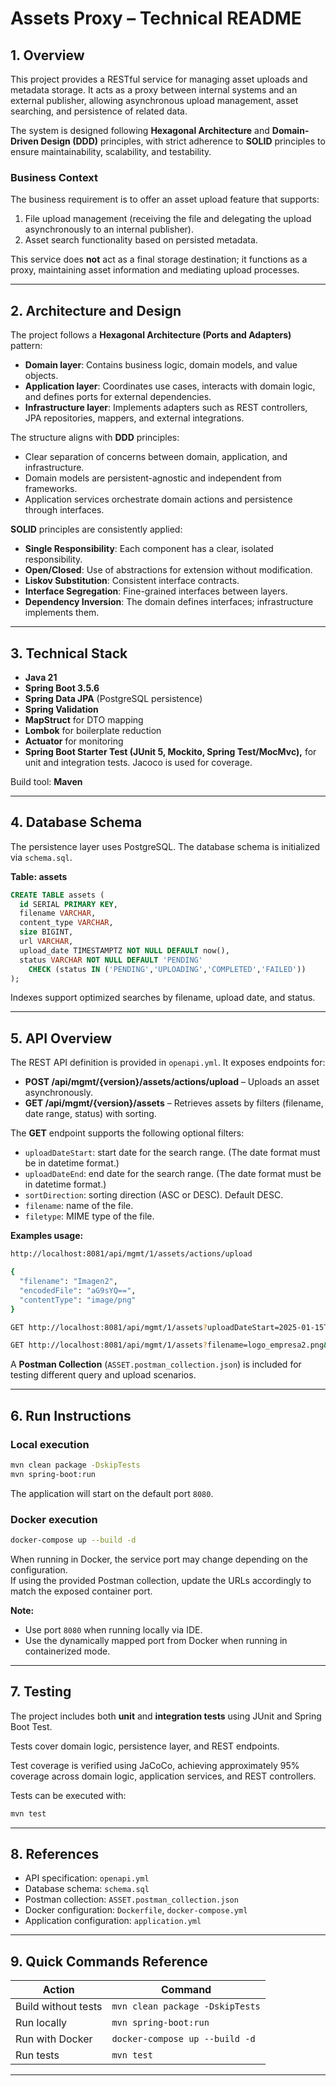 # Assets Proxy – Technical README

## 1. Overview
This project provides a RESTful service for managing asset uploads and metadata storage. It acts as a proxy between internal systems and an external publisher, allowing asynchronous upload management, asset searching, and persistence of related data.

The system is designed following **Hexagonal Architecture** and **Domain-Driven Design (DDD)** principles, with strict adherence to **SOLID** principles to ensure maintainability, scalability, and testability.

### Business Context
The business requirement is to offer an asset upload feature that supports:
1. File upload management (receiving the file and delegating the upload asynchronously to an internal publisher).
2. Asset search functionality based on persisted metadata.

This service does **not** act as a final storage destination; it functions as a proxy, maintaining asset information and mediating upload processes.

---

## 2. Architecture and Design
The project follows a **Hexagonal Architecture (Ports and Adapters)** pattern:
- **Domain layer**: Contains business logic, domain models, and value objects.
- **Application layer**: Coordinates use cases, interacts with domain logic, and defines ports for external dependencies.
- **Infrastructure layer**: Implements adapters such as REST controllers, JPA repositories, mappers, and external integrations.

The structure aligns with **DDD** principles:
- Clear separation of concerns between domain, application, and infrastructure.
- Domain models are persistent-agnostic and independent from frameworks.
- Application services orchestrate domain actions and persistence through interfaces.

**SOLID** principles are consistently applied:
- **Single Responsibility**: Each component has a clear, isolated responsibility.
- **Open/Closed**: Use of abstractions for extension without modification.
- **Liskov Substitution**: Consistent interface contracts.
- **Interface Segregation**: Fine-grained interfaces between layers.
- **Dependency Inversion**: The domain defines interfaces; infrastructure implements them.

---

## 3. Technical Stack
- **Java 21**
- **Spring Boot 3.5.6**
- **Spring Data JPA** (PostgreSQL persistence)
- **Spring Validation**
- **MapStruct** for DTO mapping
- **Lombok** for boilerplate reduction
- **Actuator** for monitoring
- **Spring Boot Starter Test (JUnit 5, Mockito, Spring Test/MocMvc),** for unit and integration tests. Jacoco is used for coverage.  

Build tool: **Maven**

---

## 4. Database Schema
The persistence layer uses PostgreSQL. The database schema is initialized via `schema.sql`.

**Table: assets**
```sql
CREATE TABLE assets (
  id SERIAL PRIMARY KEY,
  filename VARCHAR,
  content_type VARCHAR,
  size BIGINT,
  url VARCHAR,
  upload_date TIMESTAMPTZ NOT NULL DEFAULT now(),
  status VARCHAR NOT NULL DEFAULT 'PENDING'
    CHECK (status IN ('PENDING','UPLOADING','COMPLETED','FAILED'))
);
```
Indexes support optimized searches by filename, upload date, and status.

---

## 5. API Overview
The REST API definition is provided in `openapi.yml`. It exposes endpoints for:
- **POST /api/mgmt/{version}/assets/actions/upload** – Uploads an asset asynchronously.
- **GET /api/mgmt/{version}/assets** – Retrieves assets by filters (filename, date range, status) with sorting.

The **GET** endpoint supports the following optional filters:
- `uploadDateStart`: start date for the search range. (The date format must be in datetime format.)
- `uploadDateEnd`: end date for the search range. (The date format must be in datetime format.)
- `sortDirection`: sorting direction (ASC or DESC). Default DESC.
- `filename`: name of the file.
- `filetype`: MIME type of the file.

**Examples usage:**

```bash
http://localhost:8081/api/mgmt/1/assets/actions/upload

{
  "filename": "Imagen2",
  "encodedFile": "aG9sYQ==",
  "contentType": "image/png"
}

```

```bash
GET http://localhost:8081/api/mgmt/1/assets?uploadDateStart=2025-01-15T17:00:59Z&uploadDateEnd=2025-10-16T17:00:59Z&sortDirection=ASC

GET http://localhost:8081/api/mgmt/1/assets?filename=logo_empresa2.png&filetype=image/&sortDirection=ASC

```

A **Postman Collection** (`ASSET.postman_collection.json`) is included for testing different query and upload scenarios.

---

## 6. Run Instructions

### Local execution
```bash
mvn clean package -DskipTests
mvn spring-boot:run
```
The application will start on the default port `8080`.

### Docker execution
```bash
docker-compose up --build -d
```
When running in Docker, the service port may change depending on the configuration.  
If using the provided Postman collection, update the URLs accordingly to match the exposed container port.

**Note:**  
- Use port `8080` when running locally via IDE.  
- Use the dynamically mapped port from Docker when running in containerized mode.

---

## 7. Testing
The project includes both **unit** and **integration tests** using JUnit and Spring Boot Test.  

Tests cover domain logic, persistence layer, and REST endpoints.

Test coverage is verified using JaCoCo, achieving approximately 95% coverage across domain logic, application services, and REST controllers.

Tests can be executed with:
```bash
mvn test
```

---

## 8. References
- API specification: `openapi.yml`
- Database schema: `schema.sql`
- Postman collection: `ASSET.postman_collection.json`
- Docker configuration: `Dockerfile`, `docker-compose.yml`
- Application configuration: `application.yml`

---

## 9. Quick Commands Reference
| Action | Command |
|--------|----------|
| Build without tests | `mvn clean package -DskipTests` |
| Run locally | `mvn spring-boot:run` |
| Run with Docker | `docker-compose up --build -d` |
| Run tests | `mvn test` |

---



